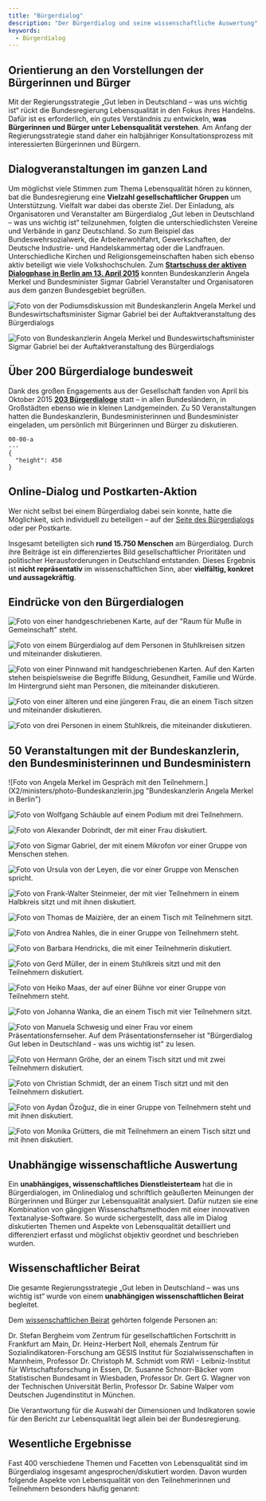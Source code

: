 ```yaml
---
title: "Bürgerdialog"
description: "Der Bürgerdialog und seine wissenschaftliche Auswertung"
keywords:
  - Bürgerdialog
---
```


## Orientierung an den Vorstellungen der Bürgerinnen und Bürger

Mit der Regierungsstrategie „Gut leben in Deutschland – was uns wichtig ist“ rückt die Bundesregierung Lebensqualität in den Fokus ihres Handelns. Dafür ist es erforderlich, ein gutes Verständnis zu entwickeln, **was Bürgerinnen und Bürger unter Lebensqualität verstehen**. Am Anfang der Regierungsstrategie stand daher ein halbjähriger Konsultationsprozess mit interessierten Bürgerinnen und Bürgern.

## Dialogveranstaltungen im ganzen Land

Um möglichst viele Stimmen zum Thema Lebensqualität hören zu können, bat die Bundesregierung eine **Vielzahl gesellschaftlicher Gruppen** um Unterstützung. Vielfalt war dabei das oberste Ziel. Der Einladung, als Organisatoren und Veranstalter am Bürgerdialog „Gut leben in Deutschland – was uns wichtig ist“ teilzunehmen, folgten die unterschiedlichsten Vereine und Verbände in ganz Deutschland. So zum Beispiel das Bundeswehrsozialwerk, die Arbeiterwohlfahrt, Gewerkschaften, der Deutsche Industrie- und Handelskammertag oder die Landfrauen. Unterschiedliche Kirchen und Religionsgemeinschaften haben sich ebenso aktiv beteiligt wie viele Volkshochschulen. Zum [**Startschuss der aktiven Dialogphase in Berlin am 13. April 2015**](https://www.bundesregierung.de/Content/DE/AudioVideo/2015/Video/Buergerdialog/2015-04-13-buergerdialog-auftakt/2015-04-13-buergerdialog-auftakt.html) konnten Bundeskanzlerin Angela Merkel und Bundesminister Sigmar Gabriel Veranstalter und Organisatoren aus dem ganzen Bundesgebiet begrüßen.


<!-- Quote text='Ich freue mich auf das Gespräch mit den Bürgerinnen und Bürgern darüber, was gutes Leben für sie bedeutet. Was Menschen wichtig ist, muss Auftrag für unsere Politik sein.' source='Bundeskanzlerin Angela Merkel bei der Auftaktveranstaltung' -->

<!-- Quote text='Ob gute Arbeit, Gesundheit oder Familie, Freunde und Zusammenhalt: Wir suchen die Debatte darüber, was wirklich zählt. Dafür wollen wir Politik machen.' source='Bundesminister für Wirtschaft und Energie Sigmar Gabriel bei der Auftaktveranstaltung' -->



<!-- Mosaic start -->

<!-- MosaicGrid start -->

<!-- MosaicColumnLeft start -->

![Foto von der Podiumsdiskussion mit Bundeskanzlerin Angela Merkel und Bundeswirtschaftsminister Sigmar Gabriel bei der Auftaktveranstaltung des Bürgerdialogs](X2/opening-event/photo-a_launch-event.jpg "Auftaktveranstaltung zum Bürgerdialog")

<!-- MosaicColumnLeft end -->

<!-- MosaicColumnRight start -->

![Foto von Bundeskanzlerin Angela Merkel und Bundeswirtschaftsminister Sigmar Gabriel bei der Auftaktveranstaltung des Bürgerdialogs](X2/opening-event/photo-b_launch-event.jpg "Bundeskanzlerin Merkel und Bundeswirtschaftsminister Gabriel")

<!-- MosaicColumnRight end -->

<!-- MosaicGrid end -->

<!-- Mosaic end -->

## Über 200 Bürgerdialoge bundesweit

Dank des großen Engagements aus der Gesellschaft fanden von April bis Oktober 2015 [**203 Bürgerdialoge**](https://www.gut-leben-in-deutschland.de/SiteGlobals/PL/26373870) statt – in allen Bundesländern, in Großstädten ebenso wie in kleinen Landgemeinden. Zu 50 Veranstaltungen hatten die Bundeskanzlerin, Bundesministerinnen und Bundesminister eingeladen, um persönlich mit Bürgerinnen und Bürger zu diskutieren.


```chart
00-00-a
---
{
  "height": 450
}
```

## Online-Dialog und Postkarten-Aktion

Wer nicht selbst bei einem Bürgerdialog dabei sein konnte, hatte die Möglichkeit, sich individuell zu beteiligen – auf der [Seite des Bürgerdialogs](https://www.gut-leben-in-deutschland.de/SiteGlobals/PL/28928699) oder per Postkarte.

Insgesamt beteiligten sich **rund 15.750 Menschen** am Bürgerdialog. Durch ihre Beiträge ist ein differenziertes Bild gesellschaftlicher Prioritäten und politischer Herausforderungen in Deutschland entstanden. Dieses Ergebnis ist **nicht repräsentativ** im wissenschaftlichen Sinn, aber **vielfältig, konkret und aussagekräftig**.

## Eindrücke von den Bürgerdialogen

<!-- Mosaic start -->

<!-- MosaicGrid start -->

<!-- MosaicColumnLeft start -->

![Foto von einer handgeschriebenen Karte, auf der "Raum für Muße in Gemeinschaft" steht.](X2/impressions/photo-02_Veranstaltungen.jpg " ")

<!-- MosaicColumnLeft end -->

<!-- MosaicColumnRight start -->

![Foto von einem Bürgerdialog auf dem Personen in Stuhlkreisen sitzen und miteinander diskutieren.](X2/impressions/photo-03_Veranstaltungen.jpg " ")

<!-- MosaicColumnRight end -->

<!-- MosaicGrid end -->

<!-- MosaicGrid start -->

<!-- MosaicColumnLeft start -->

![Foto von einer Pinnwand mit handgeschriebenen Karten. Auf den Karten stehen beispielsweise die Begriffe Bildung, Gesundheit, Familie und Würde. Im Hintergrund sieht man Personen, die miteinander diskutieren.](X2/impressions/photo-04_Veranstaltungen.jpg " ")

<!-- MosaicColumnLeft end -->

<!-- MosaicColumnRight start -->

![Foto von einer älteren und eine jüngeren Frau, die an einem Tisch sitzen und miteinander diskutieren.](X2/impressions/photo-01_Veranstaltungen.jpg " ")

<!-- MosaicColumnRight end -->

<!-- MosaicGrid end -->

![Foto von drei Personen in einem Stuhlkreis, die miteinander diskutieren.](X2/impressions/photo-05_Veranstaltungen.jpg " ")

<!-- Mosaic end -->


## 50 Veranstaltungen mit der Bundeskanzlerin, den Bundesministerinnen und Bundesministern

<!-- Mosaic start -->

![Foto von Angela Merkel im Gespräch mit den Teilnehmern.] (X2/ministers/photo-Bundeskanzlerin.jpg "Bundeskanzlerin Angela Merkel in Berlin")

<!-- MosaicGrid start -->

<!-- MosaicColumnLeft start -->

![Foto von Wolfgang Schäuble auf einem Podium mit drei Teilnehmern.](X2/ministers/photo-Schaeuble.jpg "Bundesminister der Finanzen Wolfgang Schäuble in Berlin")

<!-- MosaicColumnLeft end -->

<!-- MosaicColumnRight start -->

![Foto von Alexander Dobrindt, der mit einer Frau diskutiert.](X2/ministers/photo-Dobrindt.jpg "Bundesminister für Verkehr und digitale Infrastruktur Alexander Dobrindt in Potsdam")

<!-- MosaicColumnRight end -->

<!-- MosaicGrid end -->

![Foto von Sigmar Gabriel, der mit einem Mikrofon vor einer Gruppe von Menschen stehen.](X2/ministers/photo-Gabriel.jpg "Bundesminister für Wirtschaft und Energie Sigmar Gabriel in Magdeburg")

<!-- MosaicGrid start -->

<!-- MosaicColumnLeft start -->

![Foto von Ursula von der Leyen, die vor einer Gruppe von Menschen spricht.](X2/ministers/photo-von-der-Leyen.jpg "Bundesministerin der Verteidigung Ursula von der Leyen in Lüneburg")

<!-- MosaicColumnLeft end -->

<!-- MosaicColumnRight start -->

![Foto von Frank-Walter Steinmeier, der mit vier Teilnehmern in einem Halbkreis sitzt und mit ihnen diskutiert.](X2/ministers/photo-Steinmeier.jpg "Bundesminister des Auswärtigen Frank-Walter Steinmeier in Berlin")

<!-- MosaicColumnRight end -->

<!-- MosaicGrid end -->

<!-- MosaicGrid start -->

<!-- MosaicColumnLeft start -->

![Foto von Thomas de Maizière, der an einem Tisch mit Teilnehmern sitzt.](X2/ministers/photo-de-Maiziere.jpg "Bundesminister des Innern Thomas de Maizière in Bonn")

<!-- MosaicColumnLeft end -->

<!-- MosaicColumnRight start -->

![Foto von Andrea Nahles, die in einer Gruppe von Teilnehmern steht.](X2/ministers/photo-Nahles.jpg "Bundesministerin für Arbeit und Soziales Andrea Nahles in Essen")

<!-- MosaicColumnRight end -->

<!-- MosaicGrid end -->

<!-- MosaicGrid start -->

<!-- MosaicColumnLeft start -->

![Foto von Barbara Hendricks, die mit einer Teilnehmerin diskutiert.](X2/ministers/photo-Hendricks.jpg "Bundesministerin für Umwelt, Naturschutz, Bau und Reaktorsicherheit Barbara Hendricks in Koblenz")

<!-- MosaicColumnLeft end -->

<!-- MosaicColumnRight start -->

![Foto von Gerd Müller, der in einem Stuhlkreis sitzt und mit den Teilnehmern diskutiert.](X2/ministers/photo-Mueller.jpg "Bundesminister für wirtschaftliche Zusammenarbeit und Entwicklung Gerd Müller in Fredersdorf")

<!-- MosaicColumnRight end -->

<!-- MosaicGrid end -->

<!-- MosaicGrid start -->

<!-- MosaicColumnLeft start -->

![Foto von Heiko Maas, der auf einer Bühne vor einer Gruppe von Teilnehmern steht.](X2/ministers/photo-Maas.jpg "Bundesminister der Justiz und für Verbraucherschutz Heiko Maas in Bonn")

<!-- MosaicColumnLeft end -->

<!-- MosaicColumnRight start -->

![Foto von Johanna Wanka, die an einem Tisch mit vier Teilnehmern sitzt.](X2/ministers/photo-Wanka.jpg "Bundesministerin für Bildung und Forschung Johanna Wanka in Berlin")

<!-- MosaicColumnRight end -->

<!-- MosaicGrid end -->

<!-- MosaicGrid start -->

<!-- MosaicColumnLeft start -->

![Foto von Manuela Schwesig und einer Frau vor einem Präsentationsfernseher. Auf dem Präsentationsfernseher ist "Bürgerdialog Gut leben in Deutschland - was uns wichtig ist" zu lesen.](X2/ministers/photo-Schwesig.jpg "Bundesministerin für Familie, Senioren, Frauen und Jugend Manuela Schwesig in Ludwigshafen")

<!-- MosaicColumnLeft end -->

<!-- MosaicColumnRight start -->

![Foto von Hermann Gröhe, der an einem Tisch sitzt und mit zwei Teilnehmern diskutiert.](X2/ministers/photo-Groehe.jpg "Bundesminister für Gesundheit Hermann Gröhe in Krefeld")

<!-- MosaicColumnRight end -->

<!-- MosaicGrid end -->

<!-- MosaicGrid start -->

<!-- MosaicColumnLeft start -->

![Foto von Christian Schmidt, der an einem Tisch sitzt und mit den Teilnehmern diskutiert.](X2/ministers/photo-Schmidt.jpg "Bundesminister für Ernährung und Landwirtschaft Christian Schmidt in Kläden")

<!-- MosaicColumnLeft end -->

<!-- MosaicColumnRight start -->

![Foto von Aydan Özoğuz, die in einer Gruppe von Teilnehmern steht und mit ihnen diskutiert.](X2/ministers/photo-Ozoguz.jpg "Staatsministerin Aydan Özoğuz in Hamburg")

<!-- MosaicColumnRight end -->

<!-- MosaicGrid end -->

<!-- MosaicGrid start -->

<!-- MosaicColumnLeft start -->

![Foto von Monika Grütters, die mit Teilnehmern an einem Tisch sitzt und mit ihnen diskutiert.](X2/ministers/photo-Gruetters.jpg "Beauftragte der Bundesregierung für Kultur und Medien Monika Grütters in Halle")

<!-- MosaicColumnLeft end -->

<!-- MosaicGrid end -->

<!-- Mosaic end -->

## Unabhängige wissenschaftliche Auswertung

Ein **unabhängiges, wissenschaftliches Dienstleisterteam** hat die in Bürgerdialogen, im Onlinedialog und schriftlich geäußerten Meinungen der Bürgerinnen und Bürger zur Lebensqualität analysiert. Dafür nutzen sie eine Kombination von gängigen Wissenschaftsmethoden mit einer innovativen Textanalyse-Software. So wurde sichergestellt, dass alle im Dialog diskutierten Themen und Aspekte von Lebensqualität detailliert und differenziert erfasst und möglichst objektiv geordnet und beschrieben wurden.

## Wissenschaftlicher Beirat

Die gesamte Regierungsstrategie „Gut leben in Deutschland – was uns wichtig ist“ wurde von einem **unabhängigen wissenschaftlichen Beirat** begleitet.

Dem [wissenschaftlichen Beirat](https://www.gut-leben-in-deutschland.de/SiteGlobals/PL/27938301) gehörten folgende Personen an:

Dr. Stefan Bergheim vom Zentrum für gesellschaftlichen Fortschritt in Frankfurt am Main,
Dr. Heinz-Herbert Noll, ehemals Zentrum für Sozialindikatoren-Forschung am GESIS Institut für Sozialwissenschaften in Mannheim,
Professor Dr. Christoph M. Schmidt vom RWI - Leibniz-Institut für Wirtschaftsforschung in Essen,
Dr. Susanne Schnorr-Bäcker vom Statistischen Bundesamt in Wiesbaden,
Professor Dr. Gert G. Wagner von der Technischen Universität Berlin,
Professor Dr. Sabine Walper vom Deutschen Jugendinstitut in München.

Die Verantwortung für die Auswahl der Dimensionen und Indikatoren sowie für den Bericht zur Lebensqualität liegt allein bei der Bundesregierung.

## Wesentliche Ergebnisse

Fast 400 verschiedene Themen und Facetten von Lebensqualität sind im Bürgerdialog insgesamt angesprochen/diskutiert worden. Davon wurden folgende Aspekte von Lebensqualität von den Teilnehmerinnen und Teilnehmern besonders häufig genannt:


<!--WordCloud-->
